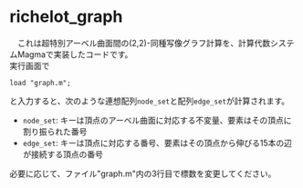 # richelot_graph

　これは超特別アーベル曲面間の(2,2)-同種写像グラフ計算を、計算代数システムMagmaで実装したコードです。<br>
実行画面で
```
load "graph.m";
```
と入力すると、次のような連想配列`node_set`と配列`edge_set`が計算されます。
- `node_set`: キーは頂点のアーベル曲面に対応する不変量、要素はその頂点に割り振られた番号
- `edge_set`: キーは頂点に対応する番号、要素はその頂点から伸びる15本の辺が接続する頂点の番号

必要に応じて、ファイル"graph.m"内の3行目で標数を変更してください。

